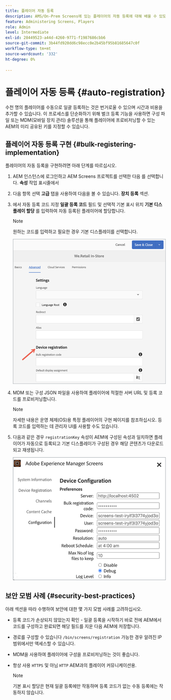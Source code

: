 ```yaml
---
title: 플레이어 자동 등록
description: AMS/On-Prem Screens에 있는 플레이어의 자동 등록에 대해 배울 수 있도록 이 페이지를 따르십시오.
feature: Administering Screens, Players
role: Admin
level: Intermediate
exl-id: 28449523-a44d-4260-9771-f1987686cbb6
source-git-commit: 3b44fd920dd6c98ecc0e2b45bf95b81685647c0f
workflow-type: tm+mt
source-wordcount: '332'
ht-degree: 0%

---
```


# 플레이어 자동 등록 {#auto-registration}

수천 명의 플레이어를 수동으로 일괄 등록하는 것은 번거로울 수 있으며 시간과 비용을 추가할 수 있습니다. 이 프로세스를 단순화하기 위해 벌크 등록 기능을 사용하면 구성 파일 또는 MDM(모바일 장치 관리) 솔루션을 통해 플레이어에 프로비저닝할 수 있는 AEM의 미리 공유된 키를 지정할 수 있습니다.

## 플레이어 자동 등록 구현 {#bulk-registering-implementation}

플레이어의 자동 등록을 구현하려면 아래 단계를 따르십시오.

1. AEM 인스턴스에 로그인하고 AEM Screens 프로젝트를 선택한 다음 를 선택합니다. **속성** 작업 표시줄에서
1. 다음 항목 선택 **고급** 탭을 사용하여 다음을 볼 수 있습니다. **장치 등록** 섹션.

1. 에서 자동 등록 코드 지정 **일괄 등록 코드** 필드 및 선택적 기본 표시 위치 **기본 디스플레이 할당** 를 입력하여 자동 등록된 플레이어에 할당합니다.

   >[!NOTE]
   >원하는 코드를 입력하고 필요한 경우 기본 디스플레이를 선택합니다.

   ![이미지](/help/user-guide/assets/auto-registration/auto-register1.png)
1. MDM 또는 구성 JSON 파일을 사용하여 플레이어에 적절한 서버 URL 및 등록 코드를 프로비저닝합니다.

   >[!NOTE]
   >자세한 내용은 운영 체제(OS)용 특정 플레이어의 구현 페이지를 참조하십시오. 등록 코드를 입력하는 데 관리자 UI를 사용할 수도 있습니다.

1. 다음과 같은 경우 `registrationKey` 속성이 AEM에 구성된 속성과 일치하면 플레이어가 자동으로 등록되고 기본 디스플레이가 구성된 경우 해당 콘텐츠가 다운로드되고 재생됩니다.

   ![이미지](/help/user-guide/assets/auto-registration/auto-register2.png)

## 보안 모범 사례 {#security-best-practices}

아래 섹션을 따라 수행하여 보안에 대한 몇 가지 모범 사례를 고려하십시오.

* 등록 코드가 손상되지 않았는지 확인 - 일괄 등록을 시작하기 바로 전에 AEM에서 코드를 구성하고 완료되면 해당 필드를 지운 다음 AEM에 저장합니다.

* 경로를 구성할 수 있습니다 `/bin/screens/registration` 가능한 경우 알려진 IP 범위에서만 액세스할 수 있습니다.

* MDM을 사용하여 플레이어에 구성을 프로비저닝하는 것이 좋습니다.

* 항상 사용 `HTTPS` 및 아님 `HTTP` AEM과의 플레이어 커뮤니케이션용.

  >[!NOTE]
  >기본 표시 할당은 현재 일괄 등록에만 작동하며 등록 코드가 없는 수동 등록에는 작동하지 않습니다.
